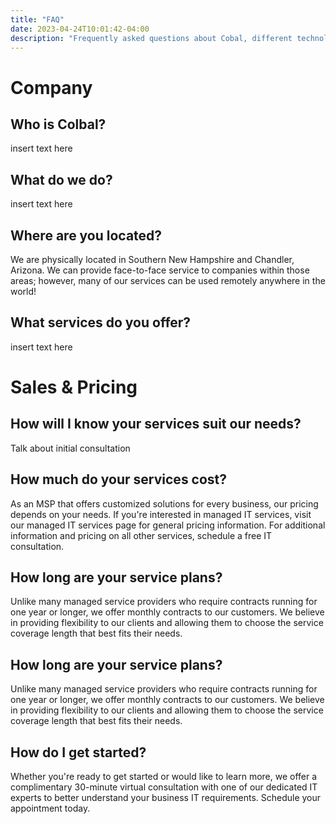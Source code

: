 ```yaml
---
title: "FAQ"
date: 2023-04-24T10:01:42-04:00
description: "Frequently asked questions about Cobal, different technologies for small business and our services"
---
```


# Company

## Who is Colbal?
insert text here

## What do we do?
insert text here

## Where are you located?
We are physically located in Southern New Hampshire and Chandler, Arizona. We can provide face-to-face service to companies within those areas; however, many of our services can be used remotely anywhere in the world!  

## What services do you offer?
insert text here

# Sales & Pricing

## How will I know your services suit our needs?
Talk about initial consultation

## How much do your services cost?
As an MSP that offers customized solutions for every business, our pricing depends on your needs. If you're interested in managed IT services, visit our managed IT services page for general pricing information. For additional information and pricing on all other services, schedule a free IT consultation.

## How long are your service plans?
Unlike many managed service providers who require contracts running for one year or longer, we offer monthly contracts to our customers. We believe in providing flexibility to our clients and allowing them to choose the service coverage length that best fits their needs.

## How long are your service plans?
Unlike many managed service providers who require contracts running for one year or longer, we offer monthly contracts to our customers. We believe in providing flexibility to our clients and allowing them to choose the service coverage length that best fits their needs.

## How do I get started?
Whether you're ready to get started or would like to learn more, we offer a complimentary 30-minute virtual consultation with one of our dedicated IT experts to better understand your business IT requirements. Schedule your appointment today.

